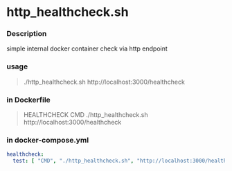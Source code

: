 # http_healthcheck.sh

### Description

simple internal docker container check via http endpoint

### usage

> ./http_healthcheck.sh http://localhost:3000/healthcheck

### in Dockerfile

> HEALTHCHECK CMD ./http_healthcheck.sh http://localhost:3000/healthcheck

### in docker-compose.yml

`````yml
healthcheck:
  test: [ "CMD", "./http_healthcheck.sh", "http://localhost:3000/healthcheck" ]

`````

